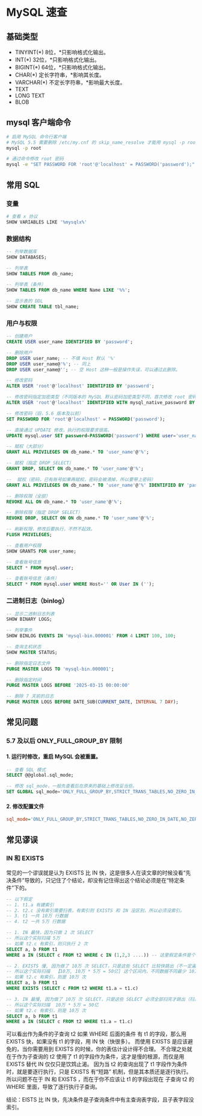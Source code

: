 # MySQL 速查

## 基础类型

- TINYINT(*) 8位，*只影响格式化输出。
- INT(*) 32位，*只影响格式化输出。
- BIGINT(*) 64位，*只影响格式化输出。
- CHAR(*) 定长字符串，*影响其长度。
- VARCHAR(*) 不定长字符串，*影响最大长度。
- TEXT
- LONG TEXT
- BLOB

## mysql 客户端命令

```bash
# 启用 MySQL 命令行客户端
# MySQL 5.5 需要删除 /etc/my.cnf 的 skip_name_resolve 才能用 mysql -p root 登录
mysql -p root

# 通过命令修改 root 密码
mysql -e "SET PASSWORD FOR 'root'@'localhost' = PASSWORD('password');"
```

## 常用 SQL

### 变量

```bash
# 查看 x 协议
SHOW VARIABLES LIKE '%mysqlx%'
```

### 数据结构

```sql
-- 列举数据库
SHOW DATABASES;

-- 列举表
SHOW TABLES FROM db_name;

-- 列举表（条件）
SHOW TABLES FROM db_name WHERE Name LIKE '%%';

-- 显示表的 DDL
SHOW CREATE TABLE tbl_name;
```

### 用户与权限

```sql
-- 创建用户
CREATE USER user_name IDENTIFIED BY 'password';

-- 删除用户
DROP USER user_name; -- 不填 Host 默认 '%'
DROP USER user_name@'%'; -- 同上
DROP USER user_name@''; -- 空 Host 这种一般是操作失误，可以通过此删除。

-- 修改密码
ALTER USER 'root'@'localhost' IDENTIFIED BY 'password';

-- 修改密码指定加密类型（不同版本的 MySQL 默认密码加密类型不同，首次修改 root 密码必须是 localhost）
ALTER USER 'root'@'localhost' IDENTIFIED WITH mysql_native_password BY 'password';

-- 修改密码（旧，5.6 版本及以前）
SET PASSWORD FOR 'root'@'localhost' = PASSWORD('password'); 

-- 直接通过 UPDATE 修改，执行的权限要求很高。
UPDATE mysql.user SET password=PASSWORD('password') WHERE user='user_name';
```

```sql
-- 赋权（大部分）
GRANT ALL PRIVILEGES ON db_name.* TO 'user_name'@'%';

-- 赋权（指定 DROP SELECT）
GRANT DROP, SELECT ON db_name.* TO 'user_name'@'%';

--  赋权（密码，已有账号如果再赋权，密码会被清掉，所以要带上密码）
GRANT ALL PRIVILEGES ON db_name.* TO 'user_name'@'%' IDENTIFIED BY 'password' WITH GRANT OPTION;

-- 删除权限（全部）
REVOKE ALL ON db_name.* TO 'user_name'@'%';

-- 删除权限（指定 DROP SELECT）
REVOKE DROP, SELECT ON ON db_name.* TO 'user_name'@'%';

-- 刷新权限，修改后要执行，不然不起效。
FLUSH PRIVILEGES;

-- 查看用户权限
SHOW GRANTS FOR user_name;

-- 查看账号信息
SELECT * FROM mysql.user;

-- 查看账号信息（条件）
SELECT * FROM mysql.user WHERE Host='' OR User IN ('');
```

### 二进制日志（binlog）

```sql
-- 显示二进制日志列表
SHOW BINARY LOGS;

-- 列举事件
SHOW BINLOG EVENTS IN 'mysql-bin.000001' FROM 4 LIMIT 100, 100;

-- 查询主机状态
SHOW MASTER STATUS;

-- 删除指定日志文件
PURGE MASTER LOGS TO 'mysql-bin.000001';

-- 删除指定时间
PURGE MASTER LOGS BEFORE '2025-03-15 00:00:00'

-- 删除 7 天前的日志
PURGE MASTER LOGS BEFORE DATE_SUB(CURRENT_DATE, INTERVAL 7 DAY);
```

## 常见问题

### 5.7 及以后 ONLY_FULL_GROUP_BY 限制

#### 1. 运行时修改，重启 MySQL 会被重置。
```sql
-- 查看 SQL 模式
SELECT @@global.sql_mode;

-- 修改 sql_mode，一般先查看后在原来的基础上修改妥当些。
SET GLOBAL sql_mode='ONLY_FULL_GROUP_BY,STRICT_TRANS_TABLES,NO_ZERO_IN_DATE,NO_ZERO_DATE,ERROR_FOR_DIVISION_BY_ZERO,NO_ENGINE_SUBSTITUTION';
```

#### 2. 修改配置文件

```ini
sql_mode='ONLY_FULL_GROUP_BY,STRICT_TRANS_TABLES,NO_ZERO_IN_DATE,NO_ZERO_DATE,ERROR_FOR_DIVISION_BY_ZERO,NO_ENGINE_SUBSTITUTION'
```


## 常见谬误

### IN 和 EXISTS

常见的一个谬误就是认为 EXISTS 比 IN 快，这是很多人在读文章的时候没看“先决条件”导致的，只记住了个结论，却没有记住得出这个结论必须是在“特定条件”下的。

```sql
-- 以下假定
-- 1. t1.a 有建索引
-- 2. t2.c 没有索引需要扫表，有索引则 EXISTS 和 IN 没区别，所以必须没索引。
-- 3. t1 一共 10万 行数据
-- 4. t2 一共 5万 行数据

-- 1. IN 最快，因为只做 2 次 SELECT
-- 所以这个实际扫描 5万
-- 如果 t2.c 有索引，则只执行 2 次
SELECT a, b FROM t1
WHERE a IN (SELECT c FROM t2 WHERE c IN (1,2,3 ....)) -- 这里假定条件是个已知值

-- 2. EXISTS 慢, 因为做了 10万 次 SELECT，只是这些 SELECT 比较快跳出（不一定遍历 5万 行，条件命中就跳出）。
-- 所以这个实际扫描  【10万, 10万 * 5万 = 50亿] 这个区间内，不同数据不同最少 10万，最多 50亿。
-- 如果 t2.c 有索引，则是 10万 次
SELECT a, b FROM t1
WHERE EXISTS (SELECT c FROM t2 WHERE t1.a = t1.c)

-- 3. IN 最慢, 因为做了 10万 次 SELECT，只是这些 SELECT 必须全部扫完才跳出（扫足 5万 行）。
-- 所以这个实际扫描  10万 * 5万 = 50亿
-- 如果 t2.c 有索引，则是 10万 次
SELECT a, b FROM t1
WHERE a IN (SELECT c FROM t2 WHERE t1.a = t1.c)
```

可以看出作为条件的子查询 t2 如果 WHERE 后面的条件 有 t1 的字段，那么用 EXISTS 快，如果没有 t1 的字段，用 IN 快（快很多）。
而使用 EXISTS 是应该避免的，当你需要用到 EXISTS 的时候，你的表估计设计得不合理。
不合理之处就在于作为子查询的 t2 使用了 t1 的字段作为条件，这才是慢的根源，而仅是用 EXISTS 替代 IN 仅仅只是饮鸩止渴。
因为当 t2 的查询出现了 t1 字段作为条件时，就是要逐行执行，只是 EXISTS 有“短路” 机制，但是其本质还是逐行执行。
所以问题不在于 IN 和 EXISTS ，而在于你不应该让 t1 的字段出现在 子查询 t2 的 WHERE 里面，导致了逐行执行子查询。

结论：EISTS 比 IN 快，先决条件是子查询条件中有主查询表字段，且子表字段没索引。
